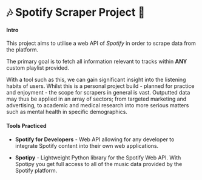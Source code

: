# :notes: Spotify Scraper Project :musical_note:

#### Intro

This project aims to utilise a web API of _Spotify_ in order to scrape data from the platform.

The primary goal is to fetch all information relevant to tracks within **ANY** custom playlist provided.

With a tool such as this, we can gain significant insight into the listening habits of users. Whilst this is a personal project build - planned for practice and enjoyment - the scope for scrapers in general is vast. Outputted data may thus be applied in an array of sectors; from targeted marketing and advertising, to academic and medical research into more serious matters such as mental health in specific demographics.

#### Tools Practiced

- **Spotify for Developers** - Web API allowing for any developer to integrate Spotify content into their own web applications.

- **Spotipy** - Lightweight Python library for the Spotify Web API. With Spotipy you get full access to all of the music data provided by the Spotify platform.
